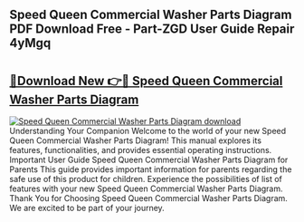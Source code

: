 ## Speed Queen Commercial Washer Parts Diagram PDF Download Free - Part-ZGD User Guide Repair 4yMgq

# <h2><a href="http://dfk9rcr.blite.top/?on=Speed+Queen+Commercial+Washer+Parts+Diagram">🔗Download New 👉🔴 Speed Queen Commercial Washer Parts Diagram</a></h2>

[![Speed Queen Commercial Washer Parts Diagram download](https://i.imgur.com/lujVjoI.png)](http://dfk9rcr.blite.top/?on=Speed+Queen+Commercial+Washer+Parts+Diagram)
Understanding Your Companion Welcome to the world of your new Speed Queen Commercial Washer Parts Diagram! This manual explores its features, functionalities, and provides essential operating instructions. Important User Guide Speed Queen Commercial Washer Parts Diagram for Parents This guide provides important information for parents regarding the safe use of this product for children. Experience the possibilities of list of features with your new Speed Queen Commercial Washer Parts Diagram. Thank You for Choosing Speed Queen Commercial Washer Parts Diagram. We are excited to be part of your journey.

